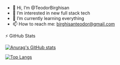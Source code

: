 - 👋 Hi, I’m @TeodorBirghisan
- 👀 I’m interested in new full stack tech
- 🌱 I’m currently learning everything
- 📫 How to reach me: birghisanteodor@gmail.com

:zap: GitHub Stats

[![Anurag's GitHub stats](https://github-readme-stats.vercel.app/api?username=TeodorBirghisan)](https://github.com/anuraghazra/github-readme-stats)

[![Top Langs](https://github-readme-stats.vercel.app/api/top-langs/?username=anuraghazra&langs_count=8)](https://github.com/anuraghazra/github-readme-stats)

<!---
TeodorBirghisan/TeodorBirghisan is a ✨ special ✨ repository because its `README.md` (this file) appears on your GitHub profile.
You can click the Preview link to take a look at your changes.
--->
